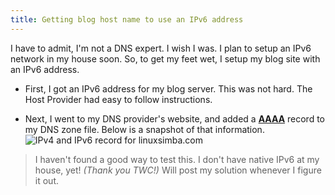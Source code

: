 ```yaml
---
title: Getting blog host name to use an IPv6 address
---
```


I have to admit, I'm not a DNS expert. I wish I was. I plan to setup an IPv6 network in my house soon.
So, to get my feet wet, I setup my blog site with an IPv6 address.

* First, I got an IPv6 address for my blog server. This was not hard. The Host Provider had easy to follow instructions. 

* Next, I went to my DNS provider's website, and added a **[AAAA](https://www.youtube.com/watch?v=URCcDM7eqDI)** record to my DNS zone file. Below is a snapshot of that information.
![IPv4 and IPv6 record for linuxsimba.com](https://lh6.googleusercontent.com/T2_DHdMU16kvlyqAGwapPm356ibVjuWXUnJ0jtVm6z4=s0 "aaaa_record.png")

> I haven't found a good way to test this. I don't have native IPv6 at my house, yet! _(Thank you TWC!)_ Will post my solution whenever I figure it out.
